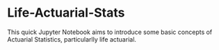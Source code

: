 # Life-Actuarial-Stats
This quick Jupyter Notebook aims to introduce some basic concepts of Actuarial Statistics, particularlly life actuarial.
